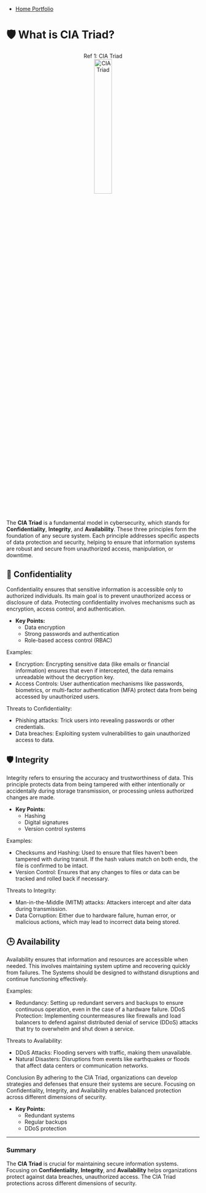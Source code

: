 

- <a href="https://github.com/rafa0c">Home Portfolio</a>

# 🛡️ What is CIA Triad?

<p align="center">
Ref 1: CIA Triad<br/>
<img src="https://i.imgur.com/VQO9Yfh.png" height="30%" width="30%" alt="CIA Triad"/>
<br />
<br />
</p>



The **CIA Triad** is a fundamental model in cybersecurity, which stands for **Confidentiality**, **Integrity**, and **Availability**. These three principles form the foundation of any secure system. Each principle addresses specific aspects of data protection and security, helping to ensure that information systems are robust and secure from unauthorized access, manipulation, or downtime.

## 🔐 Confidentiality
Confidentiality ensures that sensitive information is accessible only to authorized individuals. Its main goal is to prevent unauthorized access or disclosure of data. Protecting confidentiality involves mechanisms such as encryption, access control, and authentication.

- **Key Points:**
  - Data encryption
  - Strong passwords and authentication
  - Role-based access control (RBAC)
 
Examples:
- Encryption: Encrypting sensitive data (like emails or financial information) ensures that even if intercepted, the data remains unreadable without the decryption key.
- Access Controls: User authentication mechanisms like passwords, biometrics, or multi-factor authentication (MFA) protect data from being accessed by unauthorized users.


Threats to Confidentiality:
- Phishing attacks: Trick users into revealing passwords or other credentials.
- Data breaches: Exploiting system vulnerabilities to gain unauthorized access to data.



## 🛡️ Integrity
Integrity refers to ensuring the accuracy and trustworthiness of data. This principle protects data from being tampered with either intentionally or accidentally during storage transmission, or processing unless authorized changes are made.

- **Key Points:**
  - Hashing
  - Digital signatures
  - Version control systems
 

Examples:
- Checksums and Hashing: Used to ensure that files haven’t been tampered with during transit. If the hash values match on both ends, the file is confirmed to be intact.
- Version Control: Ensures that any changes to files or data can be tracked and rolled back if necessary.


Threats to Integrity:
- Man-in-the-Middle (MITM) attacks: Attackers intercept and alter data during transmission.
- Data Corruption: Either due to hardware failure, human error, or malicious actions, which may lead to incorrect data being stored.



## 🕒 Availability
Availability ensures that information and resources are accessible when needed. This involves maintaining system uptime and recovering quickly from failures. The Systems should be designed to withstand disruptions and continue functioning effectively.

Examples:
- Redundancy: Setting up redundant servers and backups to ensure continuous operation, even in the case of a hardware failure.
DDoS Protection: Implementing countermeasures like firewalls and load balancers to defend against distributed denial of service (DDoS) attacks that try to overwhelm and shut down a service.


Threats to Availability:
- DDoS Attacks: Flooding servers with traffic, making them unavailable.
- Natural Disasters: Disruptions from events like earthquakes or floods that affect data centers or communication networks.


Conclusion
By adhering to the CIA Triad, organizations can develop strategies and defenses that ensure their systems are secure. Focusing on Confidentiality, Integrity, and Availability enables balanced protection across different dimensions of security.

- **Key Points:**
  - Redundant systems
  - Regular backups
  - DDoS protection



---

### Summary
The **CIA Triad** is crucial for maintaining secure information systems. Focusing on **Confidentiality**, **Integrity**, and **Availability** helps organizations protect against data breaches, unauthorized access. The CIA Triad protections across different dimensions of security.

<!--
Ref 2: Virtual box  <br/>
<img src="" height="80%" width="80%" alt="Disk Sanitization Steps"/>
<br />
<br />
Ref 3: Add users in AD: <br/>
<img src="" height="80%" width="80%" alt="Disk Sanitization Steps"/>
<br />
<br />
Ref 4: User Name File  <br/>
<img src="" height="80%" width="80%" alt="Disk Sanitization Steps"/>
<br />
<br />
Ref 5: PowerShell script for new users   <br/>
<img src="" height="80%" width="80%" alt="Disk Sanitization Steps"/>
<br />
<br />
Ref 6: create the new users   <br/>
<img src="" height="80%" width="80%" alt="Disk Sanitization Steps"/>
<br />
<br />
Ref 7: show the new user in the GUI  <br/>
<img src="" height="80%" width="80%" alt="Disk Sanitization Steps"/>
-->



